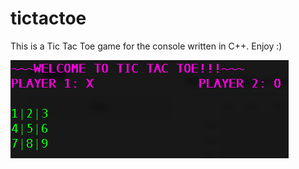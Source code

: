 # tictactoe

This is a Tic Tac Toe game for the console written in C++.
Enjoy :)

![tictactoe](console+tic+tac+toe.png)
